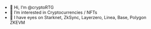 - 👋 Hi, I’m @cryptoRTG
- 👀 I’m interested in Cryptocurrencies / NFTs
- 🌱 I have eyes on Starknet, ZkSync, Layerzero, Linea, Base, Polygon ZKEVM

<!---
cryptoRTG/cryptoRTG is a ✨ special ✨ repository because its `README.md` (this file) appears on your GitHub profile.
You can click the Preview link to take a look at your changes.
--->
